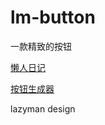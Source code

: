 lm-button
=================

一款精致的按钮

[懒人日记](http://www.f2er.org/?p=99)

[按钮生成器](http://lab.f2er.org/lmButtonCreater.php)

lazyman design
